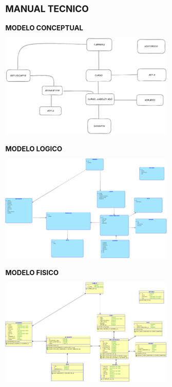 # MANUAL TECNICO

## MODELO CONCEPTUAL
![Modelo Conceptual](Imagenes/ModeloConceptual.png)

## MODELO LOGICO
![Modelo Conceptual](Imagenes/ModeloLogico.png)

## MODELO FISICO
![Modelo Conceptual](Imagenes/ModeloFisico.png)